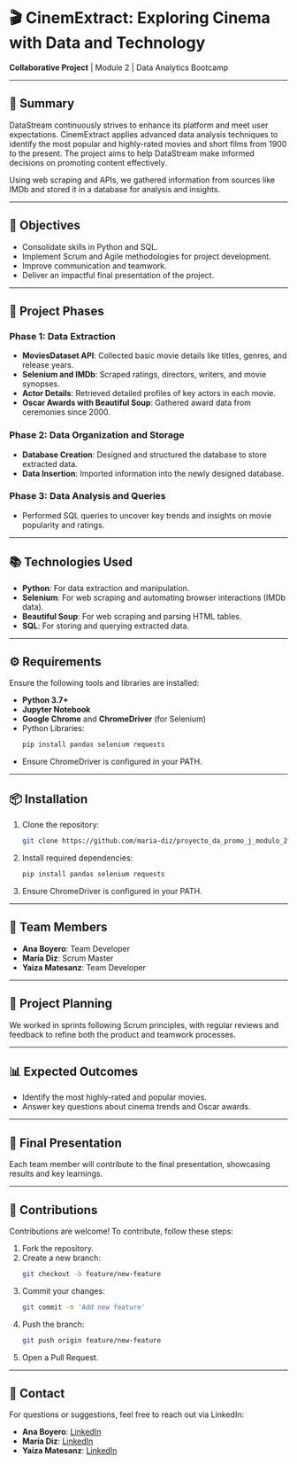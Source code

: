 # 🎬 CinemExtract: Exploring Cinema with Data and Technology  
**Collaborative Project** | Module 2 | Data Analytics Bootcamp  

---

## 📄 Summary  
DataStream continuously strives to enhance its platform and meet user expectations. CinemExtract applies advanced data analysis techniques to identify the most popular and highly-rated movies and short films from 1900 to the present. The project aims to help DataStream make informed decisions on promoting content effectively.  

Using web scraping and APIs, we gathered information from sources like IMDb and stored it in a database for analysis and insights.

---

## 🎯 Objectives  
- Consolidate skills in Python and SQL.  
- Implement Scrum and Agile methodologies for project development.  
- Improve communication and teamwork.  
- Deliver an impactful final presentation of the project.  

---

## 🚀 Project Phases  

### **Phase 1: Data Extraction**  
- **MoviesDataset API**: Collected basic movie details like titles, genres, and release years.  
- **Selenium and IMDb**: Scraped ratings, directors, writers, and movie synopses.  
- **Actor Details**: Retrieved detailed profiles of key actors in each movie.  
- **Oscar Awards with Beautiful Soup**: Gathered award data from ceremonies since 2000.  

### **Phase 2: Data Organization and Storage**  
- **Database Creation**: Designed and structured the database to store extracted data.  
- **Data Insertion**: Imported information into the newly designed database.  

### **Phase 3: Data Analysis and Queries**  
- Performed SQL queries to uncover key trends and insights on movie popularity and ratings.  

---

## 📚 Technologies Used  
- **Python**: For data extraction and manipulation.  
- **Selenium**: For web scraping and automating browser interactions (IMDb data).  
- **Beautiful Soup**: For web scraping and parsing HTML tables.  
- **SQL**: For storing and querying extracted data.  

---

## ⚙️ Requirements  
Ensure the following tools and libraries are installed:  
- **Python 3.7+**  
- **Jupyter Notebook**  
- **Google Chrome** and **ChromeDriver** (for Selenium)  
- Python Libraries:  
   ```bash
   pip install pandas selenium requests
   ```  
- Ensure ChromeDriver is configured in your PATH.

---

## 📦 Installation  

1. Clone the repository:  
   ```bash
   git clone https://github.com/maria-diz/proyecto_da_promo_j_modulo_2_team_1.git
   ```
2. Install required dependencies:  
   ```bash
   pip install pandas selenium requests
   ```
3. Ensure ChromeDriver is configured in your PATH.  

---

## 👥 Team Members  
- **Ana Boyero**: Team Developer  
- **María Diz**: Scrum Master  
- **Yaiza Matesanz**: Team Developer  

---

## 📅 Project Planning  
We worked in sprints following Scrum principles, with regular reviews and feedback to refine both the product and teamwork processes.

---

## 📊 Expected Outcomes  
- Identify the most highly-rated and popular movies.  
- Answer key questions about cinema trends and Oscar awards.  

---

## 🎤 Final Presentation  
Each team member will contribute to the final presentation, showcasing results and key learnings.  

---

## 🤝 Contributions  
Contributions are welcome! To contribute, follow these steps:  
1. Fork the repository.  
2. Create a new branch:  
   ```bash
   git checkout -b feature/new-feature
   ```  
3. Commit your changes:  
   ```bash
   git commit -m 'Add new feature'
   ```  
4. Push the branch:  
   ```bash
   git push origin feature/new-feature
   ```  
5. Open a Pull Request.  

---

## 📧 Contact  
For questions or suggestions, feel free to reach out via LinkedIn:  
- **Ana Boyero**: [LinkedIn](https://www.linkedin.com/in/anaboyero/)
- **María Diz**: [LinkedIn](https://www.linkedin.com/in/maria-d-229180311/)
- **Yaiza Matesanz**: [LinkedIn](https://www.linkedin.com/in/yaiza-matesanz-aviles/) 
